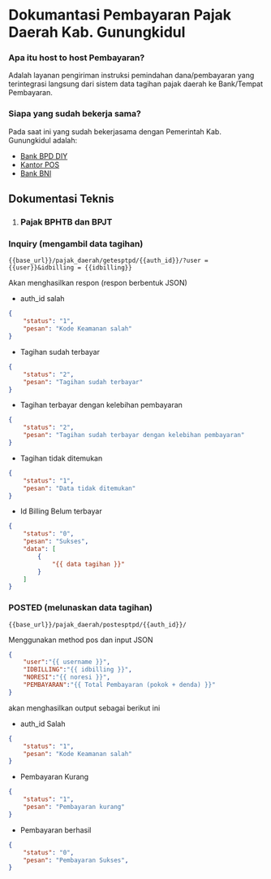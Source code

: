 # Dokumantasi Pembayaran Pajak Daerah Kab. Gunungkidul
### Apa itu host to host Pembayaran?
Adalah layanan pengiriman instruksi pemindahan dana/pembayaran yang terintegrasi langsung dari sistem data tagihan pajak daerah ke Bank/Tempat Pembayaran.

### Siapa yang sudah bekerja sama?
Pada saat ini yang sudah bekerjasama dengan Pemerintah Kab. Gunungkidul adalah:
* [Bank BPD DIY](https://bpddiy.co.id)
* [Kantor POS](https://www.posindonesia.co.id/)
* [Bank BNI](https://www.bni.co.id/)

## Dokumentasi Teknis
1. ### Pajak BPHTB dan BPJT
### Inquiry (mengambil data tagihan)

```
{{base_url}}/pajak_daerah/getesptpd/{{auth_id}}/?user = {{user}}&idbilling = {{idbilling}}
```

Akan menghasilkan respon (respon berbentuk JSON)
* auth_id salah

  
```json
{
    "status": "1",
    "pesan": "Kode Keamanan salah"
}
```

* Tagihan sudah terbayar

  
```json
{
    "status": "2",
    "pesan": "Tagihan sudah terbayar"
}
```

* Tagihan terbayar dengan kelebihan pembayaran

  
```json
{
    "status": "2",
    "pesan": "Tagihan sudah terbayar dengan kelebihan pembayaran"
}
```

* Tagihan tidak ditemukan

  
```json
{
    "status": "1",
    "pesan": "Data tidak ditemukan"
}
```


* Id Billing Belum terbayar

```JSON
{
    "status": "0",
    "pesan": "Sukses",
    "data": [
        {
            "{{ data tagihan }}"
        }
    ]
}
```

### POSTED (melunaskan data tagihan)

```
{{base_url}}/pajak_daerah/postesptpd/{{auth_id}}/
```
Menggunakan method pos dan input JSON

```json
{
    "user":"{{ username }}",
    "IDBILLING":"{{ idbilling }}",
    "NORESI":"{{ noresi }}",
    "PEMBAYARAN":"{{ Total Pembayaran (pokok + denda) }}"
}
```
akan menghasilkan output sebagai berikut ini

* auth_id Salah
  
```json
{
    "status": "1",
    "pesan": "Kode Keamanan salah"
}
```

* Pembayaran Kurang
  
```json
{
    "status": "1",
    "pesan": "Pembayaran kurang"
}
```

* Pembayaran berhasil
```json
{
    "status": "0",
    "pesan": "Pembayaran Sukses",
}
```
